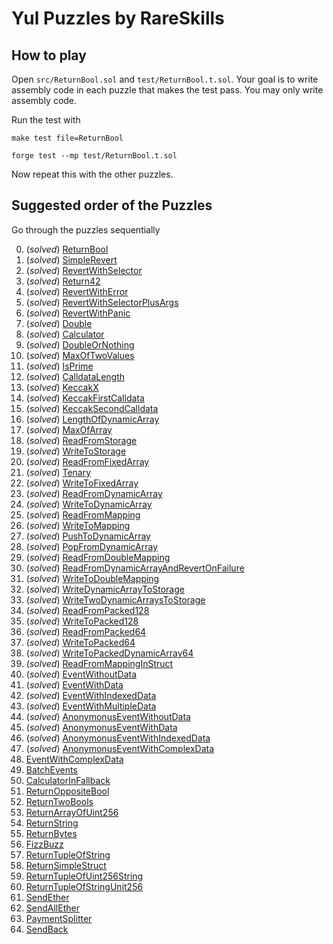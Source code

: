 # Yul Puzzles by RareSkills

## How to play
Open `src/ReturnBool.sol` and `test/ReturnBool.t.sol`. Your goal is to write assembly code in each puzzle that makes the test pass. You may only write assembly code.

Run the test with 

```shell
make test file=ReturnBool
```

```shell
forge test --mp test/ReturnBool.t.sol
```

Now repeat this with the other puzzles.


## Suggested order of the Puzzles
Go through the puzzles sequentially 


0.	(_solved_) [ReturnBool](https://github.com/RareSkills/yul-puzzles/blob/main/src/ReturnBool.sol)
1.	(_solved_) [SimpleRevert](https://github.com/RareSkills/yul-puzzles/blob/main/src/SimpleRevert.sol)
2.	(_solved_) [RevertWithSelector](https://github.com/RareSkills/yul-puzzles/blob/main/src/RevertWithSelector.sol)
3.	(_solved_) [Return42](https://github.com/RareSkills/yul-puzzles/blob/main/src/Return42.sol)
4.	(_solved_) [RevertWithError](https://github.com/RareSkills/yul-puzzles/blob/main/src/RevertWithError.sol)
5.	(_solved_) [RevertWithSelectorPlusArgs](https://github.com/RareSkills/yul-puzzles/blob/main/src/RevertWithSelectorPlusArgs.sol)
6.	(_solved_) [RevertWithPanic](https://github.com/RareSkills/yul-puzzles/blob/main/src/RevertWithPanic.sol)
7.	(_solved_) [Double](https://github.com/RareSkills/yul-puzzles/blob/main/src/Double.sol) 
8.	(_solved_) [Calculator](https://github.com/RareSkills/yul-puzzles/blob/main/src/Calculator.sol) 
9.	(_solved_) [DoubleOrNothing](https://github.com/RareSkills/yul-puzzles/blob/main/src/DoubleOrNothing.sol) 
10.	(_solved_) [MaxOfTwoValues](https://github.com/RareSkills/yul-puzzles/blob/main/src/MaxOfTwoValues.sol) 
11.	(_solved_) [IsPrime](https://github.com/RareSkills/yul-puzzles/blob/main/src/IsPrime.sol) 
12.	(_solved_) [CalldataLength](https://github.com/RareSkills/yul-puzzles/blob/main/src/CalldataLength.sol) 
13.	(_solved_) [KeccakX](https://github.com/RareSkills/yul-puzzles/blob/main/src/KeccakX.sol) 
14.	(_solved_) [KeccakFirstCalldata](https://github.com/RareSkills/yul-puzzles/blob/main/src/KeccakFirstCalldata.sol) 
15.	(_solved_) [KeccakSecondCalldata](https://github.com/RareSkills/yul-puzzles/blob/main/src/KeccakSecondCalldata.sol) 
16.	(_solved_) [LengthOfDynamicArray](https://github.com/RareSkills/yul-puzzles/blob/main/src/LengthOfDynamicArray.sol) 
17.	(_solved_) [MaxOfArray](https://github.com/RareSkills/yul-puzzles/blob/main/src/MaxOfArray.sol) 
18.	(_solved_) [ReadFromStorage](https://github.com/RareSkills/yul-puzzles/blob/main/src/ReadFromStorage.sol) 
19.	(_solved_) [WriteToStorage](https://github.com/RareSkills/yul-puzzles/blob/main/src/WriteToStorage.sol) 
20.	(_solved_) [ReadFromFixedArray](https://github.com/RareSkills/yul-puzzles/blob/main/src/ReadFromFixedArray.sol) 
21.	(_solved_) [Tenary](https://github.com/RareSkills/yul-puzzles/blob/main/src/Tenary.sol) 
22.	(_solved_) [WriteToFixedArray](https://github.com/RareSkills/yul-puzzles/blob/main/src/WriteToFixedArray.sol) 
23.	(_solved_) [ReadFromDynamicArray](https://github.com/RareSkills/yul-puzzles/blob/main/src/ReadFromDynamicArray.sol) 
24.	(_solved_) [WriteToDynamicArray](https://github.com/RareSkills/yul-puzzles/blob/main/src/WriteToDynamicArray.sol) 
25.	(_solved_) [ReadFromMapping](https://github.com/RareSkills/yul-puzzles/blob/main/src/ReadFromMapping.sol) 
26.	(_solved_) [WriteToMapping](https://github.com/RareSkills/yul-puzzles/blob/main/src/WriteToMapping.sol) 
27.	(_solved_) [PushToDynamicArray](https://github.com/RareSkills/yul-puzzles/blob/main/src/PushToDynamicArray.sol) 
28.	(_solved_) [PopFromDynamicArray](https://github.com/RareSkills/yul-puzzles/blob/main/src/PopFromDynamicArray.sol) 
29.	(_solved_) [ReadFromDoubleMapping](https://github.com/RareSkills/yul-puzzles/blob/main/src/ReadFromDoubleMapping.sol) 
30.	(_solved_) [ReadFromDynamicArrayAndRevertOnFailure](https://github.com/RareSkills/yul-puzzles/blob/main/src/ReadFromDynamicArrayAndRevertOnFailure.sol) 
31.	(_solved_) [WriteToDoubleMapping](https://github.com/RareSkills/yul-puzzles/blob/main/src/WriteToDoubleMapping.sol) 
32.	(_solved_) [WriteDynamicArrayToStorage](https://github.com/RareSkills/yul-puzzles/blob/main/src/WriteDynamicArrayToStorage.sol) 
33.	(_solved_) [WriteTwoDynamicArraysToStorage](https://github.com/RareSkills/yul-puzzles/blob/main/src/WriteTwoDynamicArraysToStorage.sol) 
34.	(_solved_)  [ReadFromPacked128](https://github.com/RareSkills/yul-puzzles/blob/main/src/ReadFromPacked128.sol) 
35.	(_solved_) [WriteToPacked128](https://github.com/RareSkills/yul-puzzles/blob/main/src/WriteToPacked128.sol) 
36.	(_solved_) [ReadFromPacked64](https://github.com/RareSkills/yul-puzzles/blob/main/src/ReadFromPacked64.sol) 
37.	(_solved_) [WriteToPacked64](https://github.com/RareSkills/yul-puzzles/blob/main/src/WriteToPacked64.sol) 
38.	(_solved_) [WriteToPackedDynamicArray64](https://github.com/RareSkills/yul-puzzles/blob/main/src/WriteToPackedDynamicArray64.sol) 
39.	(_solved_) [ReadFromMappingInStruct](https://github.com/RareSkills/yul-puzzles/blob/main/src/ReadFromMappingInStruct.sol) 
40.	(_solved_) [EventWithoutData](https://github.com/RareSkills/yul-puzzles/blob/main/src/EventWithoutData.sol) 
41.	(_solved_) [EventWithData](https://github.com/RareSkills/yul-puzzles/blob/main/src/EventWithData.sol) 
42.	(_solved_) [EventWithIndexedData](https://github.com/RareSkills/yul-puzzles/blob/main/src/EventWithIndexedData.sol) 
43.	(_solved_) [EventWithMultipleData](https://github.com/RareSkills/yul-puzzles/blob/main/src/EventWithMultipleData.sol) 
44.	(_solved_) [AnonymonusEventWithoutData](https://github.com/RareSkills/yul-puzzles/blob/main/src/AnonymonusEventWithoutData.sol) 
45.	(_solved_) [AnonymonusEventWithData](https://github.com/RareSkills/yul-puzzles/blob/main/src/AnonymonusEventWithData.sol) 
46.	(_solved_) [AnonymonusEventWithIndexedData](https://github.com/RareSkills/yul-puzzles/blob/main/src/AnonymonusEventWithIndexedData.sol) 
47.	(_solved_) [AnonymonusEventWithComplexData](https://github.com/RareSkills/yul-puzzles/blob/main/src/AnonymonusEventWithComplexData.sol) 
48.	[EventWithComplexData](https://github.com/RareSkills/yul-puzzles/blob/main/src/EventWithComplexData.sol) 
49.	[BatchEvents](https://github.com/RareSkills/yul-puzzles/blob/main/src/BatchEvents.sol) 
50.	[CalculatorInFallback](https://github.com/RareSkills/yul-puzzles/blob/main/src/CalculatorInFallback.sol)
51. [ReturnOppositeBool](https://github.com/RareSkills/yul-puzzles/blob/main/src/ReturnOppositeBool.sol)
52. [ReturnTwoBools](https://github.com/RareSkills/yul-puzzles/blob/main/src/ReturnTwoBools.sol)
53. [ReturnArrayOfUint256](https://github.com/RareSkills/yul-puzzles/blob/main/src/ReturnArrayOfUint256.sol)
54. [ReturnString](https://github.com/RareSkills/yul-puzzles/blob/main/src/ReturnString.sol)
55. [ReturnBytes](https://github.com/RareSkills/yul-puzzles/blob/main/src/ReturnBytes.sol)
56. [FizzBuzz](https://github.com/RareSkills/yul-puzzles/blob/main/src/FizzBuzz.sol)
57. [ReturnTupleOfString](https://github.com/RareSkills/yul-puzzles/blob/main/src/ReturnTupleOfString.sol)
58. [ReturnSimpleStruct](https://github.com/RareSkills/yul-puzzles/blob/main/src/ReturnSimpleStruct.sol)
59. [ReturnTupleOfUint256String](https://github.com/RareSkills/yul-puzzles/blob/main/src/ReturnTupleOfUint256String.sol)
60. [ReturnTupleOfStringUnit256](https://github.com/RareSkills/yul-puzzles/blob/main/src/ReturnTupleOfStringUnit256.sol)
61. [SendEther](https://github.com/RareSkills/yul-puzzles/blob/main/src/SendEther.sol)
62. [SendAllEther](https://github.com/RareSkills/yul-puzzles/blob/main/src/SendAllEther.sol)
63. [PaymentSplitter](https://github.com/RareSkills/yul-puzzles/blob/main/src/PaymentSplitter.sol)
64. [SendBack](https://github.com/RareSkills/yul-puzzles/blob/main/src/SendBack.sol)